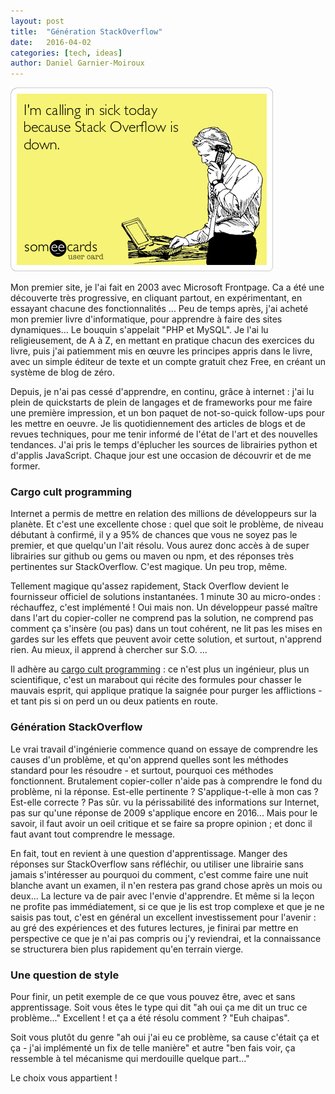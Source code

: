 ```yaml
---
layout: post
title:  "Génération StackOverflow"
date:   2016-04-02
categories: [tech, ideas]
author: Daniel Garnier-Moiroux
---
```


<div id="cover-pic" class="text-center">
    <img src="/assets/2016-04-02-generation-stackoverflow.png" title="Stackoverflow is down !" />
</div>


Mon premier site, je l'ai fait en 2003 avec Microsoft Frontpage. Ca a été une découverte très progressive, en cliquant partout, en expérimentant, en essayant chacune des fonctionnalités ... Peu de temps après, j'ai acheté mon premier livre d'informatique, pour apprendre à faire des sites dynamiques... Le bouquin s'appelait "PHP et MySQL". Je l'ai lu religieusement, de A à Z, en mettant en pratique chacun des exercices du livre, puis j'ai patiemment mis en œuvre les principes appris dans le livre, avec un simple éditeur de texte et un compte gratuit chez Free, en créant un système de blog de zéro.

Depuis, je n'ai pas cessé d'apprendre, en continu, grâce à internet : j'ai lu plein de quickstarts de plein de langages et de frameworks pour me faire une première impression, et un bon paquet de not-so-quick follow-ups pour les mettre en oeuvre. Je lis quotidiennement des articles de blogs et de revues techniques, pour me tenir informé de l'état de l'art et des nouvelles tendances. J'ai pris le temps d'éplucher les sources de librairies python et d'applis JavaScript. Chaque jour est une occasion de découvrir et de me former.

### Cargo cult programming
Internet a permis de mettre en relation des millions de développeurs sur la planète. Et c'est une excellente chose : quel que soit le problème, de niveau débutant à confirmé, il y a 95% de chances que vous ne soyez pas le premier, et que quelqu'un l'ait résolu. Vous aurez donc accès à de super librairies sur github ou gems ou maven ou npm, et des réponses très pertinentes sur StackOverflow. C'est magique. Un peu trop, même.

Tellement magique qu'assez rapidement, Stack Overflow devient le fournisseur officiel de solutions instantanées. 1 minute 30 au micro-ondes : réchauffez, c'est implémenté !
Oui mais non. Un développeur passé maître dans l'art du copier-coller ne comprend pas la solution, ne comprend pas comment ça s'insère (ou pas) dans un tout cohérent, ne lit pas les mises en gardes sur les effets que peuvent avoir cette solution, et surtout, n'apprend rien. Au mieux, il apprend à chercher sur S.O. ...

Il adhère au <a href ="https://en.wikipedia.org/wiki/Cargo_cult_science" target="_blank">cargo cult programming</a> : ce n'est plus un ingénieur, plus un scientifique, c'est un marabout qui récite des formules pour chasser le mauvais esprit, qui applique pratique la saignée pour purger les afflictions - et tant pis si on perd un ou deux patients en route.

### Génération StackOverflow
Le vrai travail d'ingénierie commence quand on essaye de comprendre les causes d'un problème, et qu'on apprend quelles sont les méthodes standard pour les résoudre - et surtout, pourquoi ces méthodes fonctionnent. Brutalement copier-coller n'aide pas à comprendre le fond du problème, ni la réponse. Est-elle pertinente ? S'applique-t-elle à mon cas ? Est-elle correcte ? Pas sûr. vu la périssabilité des informations sur Internet, pas sur qu'une réponse de 2009 s'applique encore en 2016... Mais pour le savoir, il faut avoir un oeil critique et se faire sa propre opinion ; et donc il faut avant tout comprendre le message.

En fait, tout en revient à une question d'apprentissage. Manger des réponses sur StackOverflow sans réfléchir, ou utiliser une librairie sans jamais s'intéresser au pourquoi du comment, c'est comme faire une nuit blanche avant un examen, il n'en restera pas grand chose après un mois ou deux... La lecture va de pair avec l'envie d'apprendre. Et même si la leçon ne profite pas immédiatement, si ce que je lis est trop complexe et que je ne saisis pas tout, c'est en général un excellent investissement pour l'avenir : au gré des expériences et des futures lectures, je finirai par mettre en perspective ce que je n'ai pas compris ou j'y reviendrai, et la connaissance se structurera bien plus rapidement qu'en terrain vierge.

### Une question de style
Pour finir, un petit exemple de ce que vous pouvez être, avec et sans apprentissage. Soit vous êtes le type qui dit "ah oui ça me dit un truc ce problème..." Excellent ! et ça a été résolu comment ? "Euh chaipas".

Soit vous plutôt du genre "ah oui j'ai eu ce problème, sa cause c'était ça et ça - j'ai implémenté un fix de telle manière" et autre "ben fais voir, ça ressemble à tel mécanisme qui merdouille quelque part..."

Le choix vous appartient !

